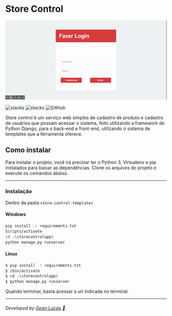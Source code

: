 <h1>Store Control</h1>

![](uploads/banner.gif)

![stacks](https://img.shields.io/badge/Django-v3.0.8-brightgreen) ![stacks](https://img.shields.io/badge/Stack-Python-blue) ![GitHub](https://img.shields.io/github/license/legeannd/store-control-templates)


Store control é um serviço web simples de cadastro de produto e cadastro de usuários que possam acessar o sistema, feito utilizando a framework de Python Django, para o back-end e front-end, utilizando o sistema de templates que a ferramenta oferece.

## Como instalar
Para instalar o projeto, você irá precisar ter o Python 3, Virtualenv e pip instalados para baixar as dependências. Clone os arquivos do projeto e execute os comandos abaixo.

---

### Instalação
Dentro da pasta `store-control-templates`

#### Windows
```bash
pip install -r requirements.txt
Scripts/activate
cd .\storecontrolapp\
python manage.py runserver
```

#### Linux
```bash
$ pip install -r requirements.txt
$ /bin/activate
$ cd .\storecontrolapp\
$ python manage.py runserver
```

Quando terminar, basta acessar a url indicada no terminal.

---
###### Developed by [Gean Lucas](https://www.linkedin.com/in/geanlucaas/) :rocket:.